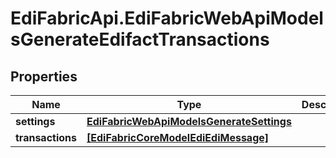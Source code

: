 # EdiFabricApi.EdiFabricWebApiModelsGenerateEdifactTransactions

## Properties
Name | Type | Description | Notes
------------ | ------------- | ------------- | -------------
**settings** | [**EdiFabricWebApiModelsGenerateSettings**](EdiFabricWebApiModelsGenerateSettings.md) |  | [optional] 
**transactions** | [**[EdiFabricCoreModelEdiEdiMessage]**](EdiFabricCoreModelEdiEdiMessage.md) |  | [optional] 


